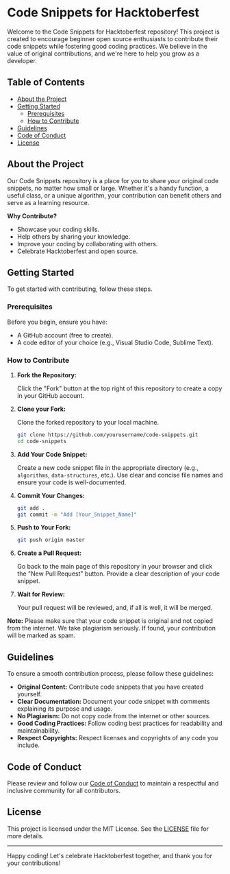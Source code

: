 
# Code Snippets for Hacktoberfest

Welcome to the Code Snippets for Hacktoberfest repository! This project is created to encourage beginner open source enthusiasts to contribute their code snippets while fostering good coding practices. We believe in the value of original contributions, and we're here to help you grow as a developer.

## Table of Contents

- [About the Project](#about-the-project)
- [Getting Started](#getting-started)
  - [Prerequisites](#prerequisites)
  - [How to Contribute](#how-to-contribute)
- [Guidelines](#guidelines)
- [Code of Conduct](#code-of-conduct)
- [License](#license)

## About the Project

Our Code Snippets repository is a place for you to share your original code snippets, no matter how small or large. Whether it's a handy function, a useful class, or a unique algorithm, your contribution can benefit others and serve as a learning resource.

**Why Contribute?**

- Showcase your coding skills.
- Help others by sharing your knowledge.
- Improve your coding by collaborating with others.
- Celebrate Hacktoberfest and open source.

## Getting Started

To get started with contributing, follow these steps.

### Prerequisites

Before you begin, ensure you have:

- A GitHub account (free to create).
- A code editor of your choice (e.g., Visual Studio Code, Sublime Text).

### How to Contribute

1. **Fork the Repository:**

   Click the "Fork" button at the top right of this repository to create a copy in your GitHub account.

2. **Clone your Fork:**

   Clone the forked repository to your local machine.

   ```bash
   git clone https://github.com/yourusername/code-snippets.git
   cd code-snippets
   ```

3. **Add Your Code Snippet:**

   Create a new code snippet file in the appropriate directory (e.g., `algorithms`, `data-structures`, etc.). Use clear and concise file names and ensure your code is well-documented.

4. **Commit Your Changes:**

   ```bash
   git add .
   git commit -m "Add [Your_Snippet_Name]"
   ```

5. **Push to Your Fork:**

   ```bash
   git push origin master
   ```

6. **Create a Pull Request:**

   Go back to the main page of this repository in your browser and click the "New Pull Request" button. Provide a clear description of your code snippet.

7. **Wait for Review:**

   Your pull request will be reviewed, and, if all is well, it will be merged.

**Note:** Please make sure that your code snippet is original and not copied from the internet. We take plagiarism seriously. If found, your contribution will be marked as spam.

## Guidelines

To ensure a smooth contribution process, please follow these guidelines:

- **Original Content:** Contribute code snippets that you have created yourself.
- **Clear Documentation:** Document your code snippet with comments explaining its purpose and usage.
- **No Plagiarism:** Do not copy code from the internet or other sources.
- **Good Coding Practices:** Follow coding best practices for readability and maintainability.
- **Respect Copyrights:** Respect licenses and copyrights of any code you include.

## Code of Conduct

Please review and follow our [Code of Conduct](CODE_OF_CONDUCT.md) to maintain a respectful and inclusive community for all contributors.

## License

This project is licensed under the MIT License. See the [LICENSE](LICENSE) file for more details.

---

Happy coding! Let's celebrate Hacktoberfest together, and thank you for your contributions!
```
